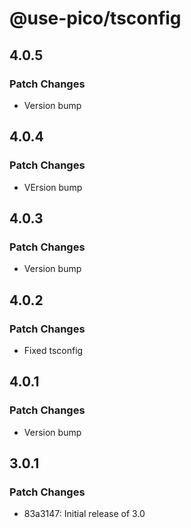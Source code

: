 # @use-pico/tsconfig

## 4.0.5

### Patch Changes

- Version bump

## 4.0.4

### Patch Changes

- VErsion bump

## 4.0.3

### Patch Changes

- Version bump

## 4.0.2

### Patch Changes

- Fixed tsconfig

## 4.0.1

### Patch Changes

- Version bump

## 3.0.1

### Patch Changes

- 83a3147: Initial release of 3.0
